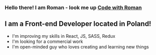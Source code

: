### Hello there! I am Roman - look me up **[Code with Roman](https://codewithroman.netlify.app/)**

## I am a Front-end Developer located in Poland!
- I'm improving my skills in React, JS, SASS, Redux
- I'm looking for a commercial work
- I'm open-minded guy who loves creating and learning new things
